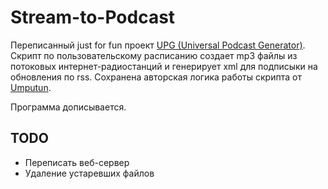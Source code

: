 Stream-to-Podcast
=================

Переписанный just for fun проект [UPG (Universal Podcast Generator)](http://bitbucket.org/umputun/upg/). Скрипт по пользовательскому расписанию создает mp3 файлы из потоковых интернет-радиостанций и генерирует xml для подписыки на обновления по rss. Сохранена авторская логика работы скрипта от [Umputun](http://www.umputun.com/).

Программа дописывается.

TODO
----

- Переписать веб-сервер
- Удаление устаревших файлов
